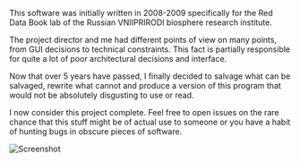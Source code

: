 This software was initially written in 2008-2009 specifically for the Red Data Book lab
of the Russian VNIIPRIRODI biosphere research institute.

The project director and me had different points of view on many points, from
GUI decisions to technical constraints. This fact is partially responsible for quite a
lot of poor architectural decisions and interface.

Now that over 5 years have passed, I finally decided to salvage what can be salvaged,
rewrite what cannot and produce a version of this program that would not be absolutely
disgusting to use or read.

I now consider this project complete. Feel free to open issues on the rare chance that
this stuff might be of actual use to someone or you have a habit of hunting bugs in
obscure pieces of software.

![Screenshot](https://raw.github.com/rumith/gaia/master/screenshot.png)
